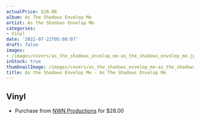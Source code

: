 ```yaml
---
actualPrice: $28.00
album: As The Shadows Envelop Me
artist: As the Shadows Envelop Me
categories:
- Vinyl
date: '2022-07-22T05:08:07'
draft: false
images:
- /images/covers/as_the_shadows_envelop_me-as_the_shadows_envelop_me.jpg
inStock: true
thumbnailImage: /images/covers/as_the_shadows_envelop_me-as_the_shadows_envelop_me-thumb.jpg
title: As the Shadows Envelop Me - As The Shadows Envelop Me
---
```


## Vinyl
* Purchase from [NWN Productions](http://shop.nwnprod.com/index.php?route=product/product&path=75&product_id=25543&sort=pd.name&order=ASC) for $28.00
